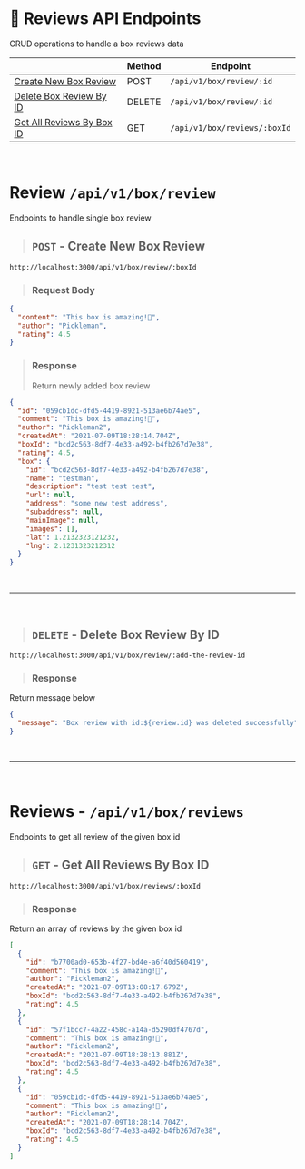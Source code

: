 # 📝 Reviews API Endpoints

CRUD operations to handle a box reviews data

|                                                               | Method | Endpoint                     |
| ------------------------------------------------------------- | ------ | ---------------------------- |
| [Create New Box Review](#post---create-new-box-review)        | POST   | `/api/v1/box/review/:id`     |
| [Delete Box Review By ID](#delete---delete-box-review-by-id)  | DELETE | `/api/v1/box/review/:id`     |
| [Get All Reviews By Box ID](#get---get-all-reviews-by-box-id) | GET    | `/api/v1/box/reviews/:boxId` |

&nbsp;

# Review `/api/v1/box/review`

Endpoints to handle single box review

> ## `POST` - Create New Box Review

```
http://localhost:3000/api/v1/box/review/:boxId
```

> ### Request Body

```json
{
  "content": "This box is amazing!💩",
  "author": "Pickleman",
  "rating": 4.5
}
```

> ### Response
>
> Return newly added box review

```json
{
  "id": "059cb1dc-dfd5-4419-8921-513ae6b74ae5",
  "comment": "This box is amazing!💩",
  "author": "Pickleman2",
  "createdAt": "2021-07-09T18:28:14.704Z",
  "boxId": "bcd2c563-8df7-4e33-a492-b4fb267d7e38",
  "rating": 4.5,
  "box": {
    "id": "bcd2c563-8df7-4e33-a492-b4fb267d7e38",
    "name": "testman",
    "description": "test test test",
    "url": null,
    "address": "some new test address",
    "subaddress": null,
    "mainImage": null,
    "images": [],
    "lat": 1.2132323121232,
    "lng": 2.1231323212312
  }
}
```

&nbsp;

---

&nbsp;

> ## `DELETE` - Delete Box Review By ID

```
http://localhost:3000/api/v1/box/review/:add-the-review-id
```

> ### Response

Return message below

```json
{
  "message": "Box review with id:${review.id} was deleted successfully"
}
```

&nbsp;

---

&nbsp;

# Reviews - `/api/v1/box/reviews`

Endpoints to get all review of the given box id

> ## `GET` - Get All Reviews By Box ID

```
http://localhost:3000/api/v1/box/reviews/:boxId
```

> ### Response

Return an array of reviews by the given box id

```json
[
  {
    "id": "b7700ad0-653b-4f27-bd4e-a6f40d560419",
    "comment": "This box is amazing!💩",
    "author": "Pickleman2",
    "createdAt": "2021-07-09T13:08:17.679Z",
    "boxId": "bcd2c563-8df7-4e33-a492-b4fb267d7e38",
    "rating": 4.5
  },
  {
    "id": "57f1bcc7-4a22-458c-a14a-d5290df4767d",
    "comment": "This box is amazing!💩",
    "author": "Pickleman2",
    "createdAt": "2021-07-09T18:28:13.881Z",
    "boxId": "bcd2c563-8df7-4e33-a492-b4fb267d7e38",
    "rating": 4.5
  },
  {
    "id": "059cb1dc-dfd5-4419-8921-513ae6b74ae5",
    "comment": "This box is amazing!💩",
    "author": "Pickleman2",
    "createdAt": "2021-07-09T18:28:14.704Z",
    "boxId": "bcd2c563-8df7-4e33-a492-b4fb267d7e38",
    "rating": 4.5
  }
]
```
